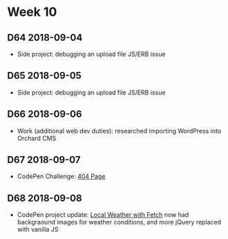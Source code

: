 # Week 10

## D64 2018-09-04

- Side project: debugging an upload file JS/ERB issue

## D65 2018-09-05

- Side project: debugging an upload file JS/ERB issue

## D66 2018-09-06

- Work (additional web dev duties): researched importing WordPress into Orchard CMS

## D67 2018-09-07

- CodePen Challenge: [404 Page](https://codepen.io/digilou/pen/vzWjJo)

## D68 2018-09-08

- CodePen project update: [Local Weather with Fetch](https://codepen.io/digilou/pen/BOByON) now had backgraound images for weather conditions, and more jQuery replaced with vanilla JS
